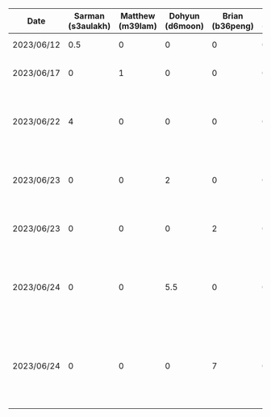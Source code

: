 | Date  | Sarman (s3aulakh)  | Matthew (m39lam) | Dohyun (d6moon) | Brian (b36peng) | William (w29tam) | Daniel (dzotkin) | Task |
|---|---|---|---|---|---|---|---|
| 2023/06/12  | 0.5 | 0 | 0 | 0 | 0 | 0 | Setup Repo |
| 2023/06/17  | 0  | 1 | 0 | 0 | 0 | 0 | Setup Android App |
| 2023/06/22  | 4  | 0 | 0 | 0 | 0 | 0 | Setup navbar and basic screens for navigation |
| 2023/06/23  | 0 | 0 | 2 | 0 | 0 | 0 | Setup initial feedback Page for the app |
| 2023/06/23  | 0  | 0 | 0 | 2 | 0 | 0 | Initial setup for rate your day page |
| 2023/06/24  | 0 | 0 | 5.5 | 0 | 0 | 0 | Add bars and metrics examples in the feedback page |
| 2023/06/24  | 0  | 0 | 0 | 7 | 0 | 0 | Preparing Rate Your Day page for initial demo and adding it to the navbar |